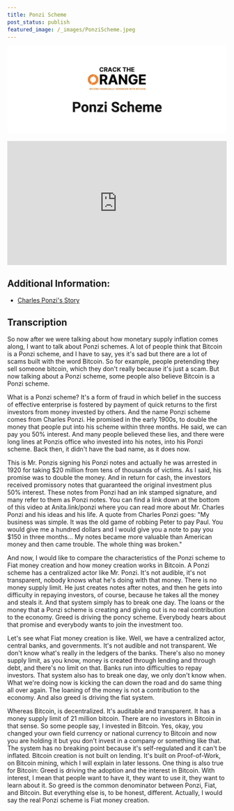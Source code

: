 ```yaml
---
title: Ponzi Scheme
post_status: publish
featured_image: /_images/PonziScheme.jpeg
---
```

![](_images/PonziScheme.jpeg)
<div style="padding:56.25% 0 0 0;position:relative;"><iframe src="https://player.vimeo.com/video/848432382?badge=0&amp;autopause=0&amp;player_id=0&amp;app_id=58479" frameborder="0" allow="autoplay; fullscreen; picture-in-picture" allowfullscreen style="position:absolute;top:0;left:0;width:100%;height:100%;" title="009 Ponzi Scheme"></iframe></div>

<div style="margin-bottom:30px;"></div>

## Additional Information: 
* [Charles Ponzi's Story](https://anita.link/ponzi)

## Transcription

So now after we were talking about how monetary supply inflation comes along, I want to talk about Ponzi schemes. A lot of people think that Bitcoin is a Ponzi scheme, and I have to say, yes it's sad but there are a lot of scams built with the word Bitcoin. So for example, people pretending they sell someone bitcoin, which they don't really because it's just a scam. But now talking about a Ponzi scheme, some people also believe Bitcoin is a Ponzi scheme. 

What is a Ponzi scheme? It's a form of fraud in which belief in the success of effective enterprise is fostered by payment of quick returns to the first investors from money invested by others. And the name Ponzi scheme comes from Charles Ponzi. He promised in the early 1900s, to double the money that people put into his scheme within three months. He said, we can pay you 50% interest. And many people believed these lies, and there were long lines at Ponzis office who invested into his notes, into his Ponzi scheme. Back then, it didn't have the bad name, as it does now.

This is Mr. Ponzis signing his Ponzi notes and actually he was arrested in 1920 for taking $20 million from tens of thousands of victims. As I said, his promise was to double the money. And in return for cash, the investors received promissory notes that guaranteed the original investment plus 50% interest. These notes from Ponzi had an ink stamped signature, and many refer to them as Ponzi notes. You can find a link down at the bottom of this video at Anita.link/ponzi where you can read more about Mr. Charles Ponzi and his ideas and his life. A quote from Charles Ponzi goes: "My business was simple. It was the old game of robbing Peter to pay Paul. You would give me a hundred dollars and I would give you a note to pay you $150 in three months... My notes became more valuable than American money and then came trouble. The whole thing was broken." 

And now, I would like to compare the characteristics of the Ponzi scheme to Fiat money creation and how money creation works in Bitcoin. A Ponzi scheme has a centralized actor like Mr. Ponzi. It's not audible, it's not transparent, nobody knows what he's doing with that money. There is no money supply limit. He just creates notes after notes, and then he gets into difficulty in repaying investors, of course, because he takes all the money and steals it. And that system simply has to break one day. The loans or the money that a Ponzi scheme is creating and giving out is no real contribution to the economy. Greed is driving the poncy scheme. Everybody hears about that promise and everybody wants to join the investment too. 

Let's see what Fiat money creation is like. Well, we have a centralized actor, central banks, and governments. It's not audible and not transparent. We don't know what's really in the ledgers of the banks. There's also no money supply limit, as you know, money is created through lending and through debt, and there's no limit on that. Banks run into difficulties to repay investors. That system also has to break one day, we only don't know when. What we're doing now is kicking the can down the road and do same thing all over again. The loaning of the money is not a contribution to the economy. And also greed is driving the fiat system. 

Whereas Bitcoin, is decentralized. It's auditable and transparent. It has a money supply limit of 21 million bitcoin. There are no investors in Bitcoin in that sense. So some people say, I invested in Bitcoin. Yes, okay, you changed your own field currency or national currency to Bitcoin and now you are holding it but you don't invest in a company or something like that. The system has no breaking point because it's self-regulated and it can't be inflated. Bitcoin creation is not built on lending. It's built on Proof-of-Work, on Bitcoin mining, which I will explain in later lessons. One thing is also true for Bitcoin: Greed is driving the adoption and the interest in Bitcoin. With interest, I mean that people want to have it, they want to use it, they want to learn about it. So greed is the common denominator between Ponzi, Fiat, and Bitcoin. But everything else is, to be honest, different. Actually, I would say the real Ponzi scheme is Fiat money creation.
